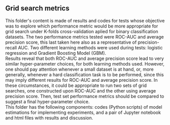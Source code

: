 ## Grid search metrics

This folder's content is made of results and codes for tests whose objective was to explore which performance metric would be more appropriate for grid search under K-folds cross-validation aplied for binary classification datasets. The two performance metrics tested were ROC-AUC and average precision score, this last taken here also as a representative of precision-recall AUC. Two different learning methods were used during tests: logistic regression and Gradient Boosting Model (GBM).
<br>
Results reveal that both ROC-AUC and average precision score lead to very similar hyper-parameter choices, for both learning methods used. However, one should pay attention whenever a small dataset is at hand, or, more generally, whenever a hard classification task is to be performed, since this may imply different results for ROC-AUC and average precision score. In these circumstances, it could be appropriate to run two sets of grid searches, one constructed upon ROC-AUC and the other using average precision score. Then, test set performance metrics should be compared to suggest a final hyper-parameter choice.
<br>
This folder has the following components: codes (Python scripts) of model estimations for implementing experiments, and a pair of Jupyter notebook and html files with results and discussion.
